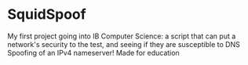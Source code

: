 # SquidSpoof
My first project going into IB Computer Science: a script that can put a network's security to the test, and seeing if they are susceptible to DNS Spoofing of an IPv4 nameserver! Made for education
